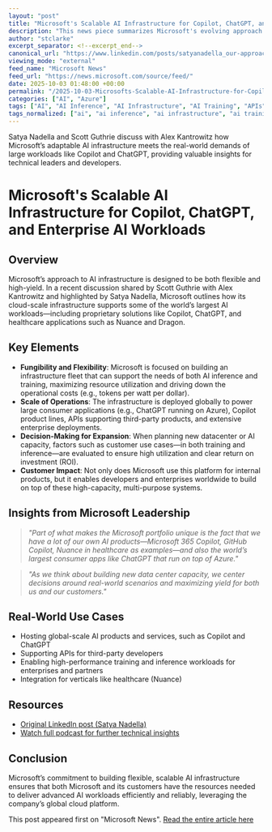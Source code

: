 ```yaml
---
layout: "post"
title: "Microsoft's Scalable AI Infrastructure for Copilot, ChatGPT, and Enterprise AI Workloads"
description: "This news piece summarizes Microsoft's evolving approach to building flexible and high-yield AI infrastructure, as explained by Scott Guthrie and Satya Nadella. It highlights Microsoft's strategy to support large AI workloads—including Copilot and ChatGPT—through an adaptable, maximally utilized infrastructure, serving enterprise and third-party developers at global scale."
author: "stclarke"
excerpt_separator: <!--excerpt_end-->
canonical_url: "https://www.linkedin.com/posts/satyanadella_our-approach-to-ai-infra-is-simple-build-activity-7379681735934083073-Scma"
viewing_mode: "external"
feed_name: "Microsoft News"
feed_url: "https://news.microsoft.com/source/feed/"
date: 2025-10-03 01:48:00 +00:00
permalink: "/2025-10-03-Microsofts-Scalable-AI-Infrastructure-for-Copilot-ChatGPT-and-Enterprise-AI-Workloads.html"
categories: ["AI", "Azure"]
tags: ["AI", "AI Inference", "AI Infrastructure", "AI Training", "APIs", "Azure", "ChatGPT", "Cloud Architecture", "Company News", "Copilot", "Data Center", "Enterprise AI", "LinkedIn Post", "Microsoft 365 Copilot", "Microsoft Azure", "News", "Nuance", "Satya Nadella", "Scalability", "Scott Guthrie"]
tags_normalized: ["ai", "ai inference", "ai infrastructure", "ai training", "apis", "azure", "chatgpt", "cloud architecture", "company news", "copilot", "data center", "enterprise ai", "linkedin post", "microsoft 365 copilot", "microsoft azure", "news", "nuance", "satya nadella", "scalability", "scott guthrie"]
---
```


Satya Nadella and Scott Guthrie discuss with Alex Kantrowitz how Microsoft’s adaptable AI infrastructure meets the real-world demands of large workloads like Copilot and ChatGPT, providing valuable insights for technical leaders and developers.<!--excerpt_end-->

# Microsoft's Scalable AI Infrastructure for Copilot, ChatGPT, and Enterprise AI Workloads

## Overview

Microsoft’s approach to AI infrastructure is designed to be both flexible and high-yield. In a recent discussion shared by Scott Guthrie with Alex Kantrowitz and highlighted by Satya Nadella, Microsoft outlines how its cloud-scale infrastructure supports some of the world’s largest AI workloads—including proprietary solutions like Copilot, ChatGPT, and healthcare applications such as Nuance and Dragon.

## Key Elements

- **Fungibility and Flexibility**: Microsoft is focused on building an infrastructure fleet that can support the needs of both AI inference and training, maximizing resource utilization and driving down the operational costs (e.g., tokens per watt per dollar).
- **Scale of Operations**: The infrastructure is deployed globally to power large consumer applications (e.g., ChatGPT running on Azure), Copilot product lines, APIs supporting third-party products, and extensive enterprise deployments.
- **Decision-Making for Expansion**: When planning new datacenter or AI capacity, factors such as customer use cases—in both training and inference—are evaluated to ensure high utilization and clear return on investment (ROI).
- **Customer Impact**: Not only does Microsoft use this platform for internal products, but it enables developers and enterprises worldwide to build on top of these high-capacity, multi-purpose systems.

## Insights from Microsoft Leadership

> _"Part of what makes the Microsoft portfolio unique is the fact that we have a lot of our own AI products—Microsoft 365 Copilot, GitHub Copilot, Nuance in healthcare as examples—and also the world’s largest consumer apps like ChatGPT that run on top of Azure."_

> _"As we think about building new data center capacity, we center decisions around real-world scenarios and maximizing yield for both us and our customers."_

## Real-World Use Cases

- Hosting global-scale AI products and services, such as Copilot and ChatGPT
- Supporting APIs for third-party developers
- Enabling high-performance training and inference workloads for enterprises and partners
- Integration for verticals like healthcare (Nuance)

## Resources

- [Original LinkedIn post (Satya Nadella)](https://www.linkedin.com/posts/satyanadella_our-approach-to-ai-infra-is-simple-build-activity-7379681735934083073-Scma)
- [Watch full podcast for further technical insights](https://www.youtube.com/watch?v=g6vFyuCZrVs)

## Conclusion

Microsoft’s commitment to building flexible, scalable AI infrastructure ensures that both Microsoft and its customers have the resources needed to deliver advanced AI workloads efficiently and reliably, leveraging the company’s global cloud platform.

This post appeared first on "Microsoft News". [Read the entire article here](https://www.linkedin.com/posts/satyanadella_our-approach-to-ai-infra-is-simple-build-activity-7379681735934083073-Scma)
